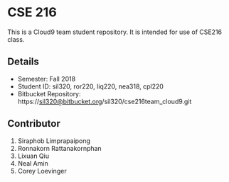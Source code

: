 # CSE 216
This is a Cloud9 team student repository. It is intended for use of CSE216 class.

## Details
- Semester: Fall 2018
- Student ID: sil320, ror220, liq220, nea318, cpl220
- Bitbucket Repository:
https://sil320@bitbucket.org/sil320/cse216team_cloud9.git

## Contributor 
1. Siraphob Limprapaipong
2. Ronnakorn Rattanakornphan
3. Lixuan Qiu
4. Neal Amin
5. Corey Loevinger